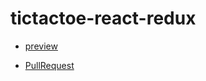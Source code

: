 # tictactoe-react-redux

- [preview](https://ezio17.github.io/tictactoe_react-redux/build/)

- [PullRequest](https://github.com/Ezio17/tictactoe_react-redux/pull/1)
